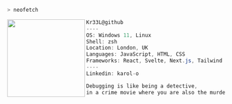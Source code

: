 ```zsh
> neofetch
```
<img align="left" src="https://www.pngall.com/wp-content/uploads/2018/03/Robot-PNG-HD.png" alt="" width="180"/> 

```csharp
Kr33L@github
----
OS: Windows 11, Linux
Shell: zsh
Location: London, UK
Languages: JavaScript, HTML, CSS
Frameworks: React, Svelte, Next.js, Tailwind
----
Linkedin: karol-o
```
```css
Debugging is like being a detective,
in a crime movie where you are also the murderer.
```
